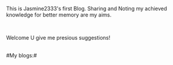 <p>This is Jasmine2333's first Blog. Sharing and Noting my achieved knowledge for better memory are my aims. <p>
<br/>
<p>Welcome U give me presious suggestions!<p>
<br/>
#My blogs:#
